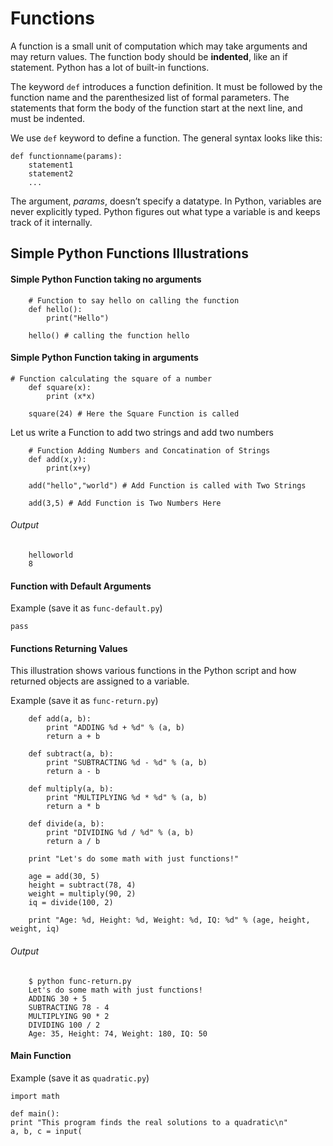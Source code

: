 # Functions

A function is a small unit of computation which may take arguments and may return values. The function body should be **indented**, like an if statement. Python has a lot of built-in functions.

The keyword ` def ` introduces a function definition. It must be followed by the function name and the parenthesized list of formal parameters. The statements that form the body of the function start at the next line, and must be indented.

We use ` def ` keyword to define a function. The general syntax looks like this:

````
def functionname(params):
    statement1
    statement2
    ...
````

The argument, *params*, doesn’t specify a datatype. In Python, variables are never explicitly typed. Python figures out what type a variable is and keeps track of it internally.


## Simple Python Functions Illustrations


#### Simple Python Function taking no arguments
````
    # Function to say hello on calling the function
    def hello():
        print("Hello")

    hello() # calling the function hello
````

#### Simple Python Function taking in arguments

````
# Function calculating the square of a number
    def square(x):
        print (x*x)

    square(24) # Here the Square Function is called
````
Let us write a Function to add two strings and add two numbers
````
    # Function Adding Numbers and Concatination of Strings
    def add(x,y):
        print(x+y)

    add("hello","world") # Add Function is called with Two Strings

    add(3,5) # Add Function is Two Numbers Here
````
###### Output
````
    helloworld
    8
````
#### Function with Default Arguments

Example (save it as `func-default.py`)
````
pass
````
#### Functions Returning Values

This illustration shows various functions in the Python script and how returned objects are assigned to a variable.

Example (save it as `func-return.py`)
````
    def add(a, b):
        print "ADDING %d + %d" % (a, b)
        return a + b

    def subtract(a, b):
        print "SUBTRACTING %d - %d" % (a, b)
        return a - b

    def multiply(a, b):
        print "MULTIPLYING %d * %d" % (a, b)
        return a * b

    def divide(a, b):
        print "DIVIDING %d / %d" % (a, b)
        return a / b

    print "Let's do some math with just functions!"

    age = add(30, 5)
    height = subtract(78, 4)
    weight = multiply(90, 2)
    iq = divide(100, 2)

    print "Age: %d, Height: %d, Weight: %d, IQ: %d" % (age, height, weight, iq)

````

###### Output 

````
    $ python func-return.py
    Let's do some math with just functions!
    ADDING 30 + 5
    SUBTRACTING 78 - 4
    MULTIPLYING 90 * 2
    DIVIDING 100 / 2
    Age: 35, Height: 74, Weight: 180, IQ: 50
````
#### Main Function 

Example (save it as `quadratic.py`)

```
import math

def main():
print "This program finds the real solutions to a quadratic\n"
a, b, c = input(
```